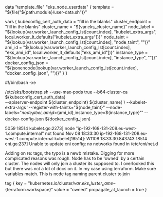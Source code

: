 data "template_file" "eks_node_userdata" {
  template = "${file("${path.module}/user-data.sh")}"

  vars {
      kubeconfig_cert_auth_data = "fill in the blanks"
      cluster_endpoint          = "fill in the blanks"
      cluster_name              = "${var.eks_cluster_name}"
      node_label                = "${lookup(var.worker_launch_config_lst[count.index], "kubelet_extra_args", local.worker_lt_defaults["kubelet_extra_args"])}"
      node_taint                = "${lookup(var.worker_launch_config_lst[count.index], "node_taint", "")}"
      ami_id                    = "${lookup(var.worker_launch_config_lst[count.index], "eks_ami_id", local.worker_lt_defaults["eks_ami_id"])}"
      instance_type             = "${lookup(var.worker_launch_config_lst[count.index], "instance_type", "")}"
      docker_config_json        = "${jsonencode(lookup(var.worker_launch_config_lst[count.index], "docker_config_json", ""))}"
  }
}

#!/bin/bash -xe

/etc/eks/bootstrap.sh --use-max-pods true --b64-cluster-ca ${kubeconfig_cert_auth_data} \
--apiserver-endpoint ${cluster_endpoint} ${cluster_name} \
--kubelet-extra-args '--register-with-taints="${node_taint}" --node-labels="${node_label},ami_id=${ami_id},instance_type=${instance_type}"' --docker-config-json ${docker_config_json}



5059   18514 kubelet.go:2273] node "ip-192-168-131-208.eu-west-1.compute.internal" not found
Nov 08 18:33:30 ip-192-168-131-208.eu-west-1.compute.internal kubelet[18514]: W1108 18:33:30.843743   18514 cni.go:237] Unable to update cni config: no networks found in /etc/cni/net.d

Adding on re: tags, the typo is a newb mistake. Digging for more complicated reasons was rough. Node has to be 'owned' by a certain cluster. The nodes will only join a cluster its supposed to. I overlooked this but there was not a lot of docs on it. In my case using terraform. Make sure variables match. This is node tag naming parent cluster to join

  tag {
    key = "kubernetes.io/cluster/${var.eks_cluster_name}-${terraform.workspace}"
    value = "owned"
    propagate_at_launch = true
  }


  
